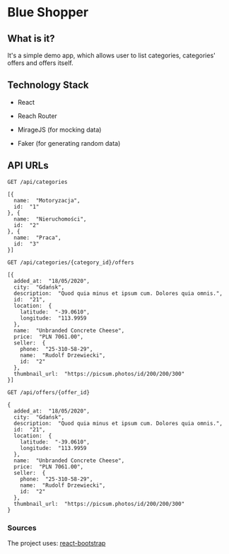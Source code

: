 # Blue Shopper

## What is it?

It's a simple demo app, which allows user to list categories, categories' offers and offers itself.

## Technology Stack

- React

- Reach Router

- MirageJS (for mocking data)

- Faker (for generating random data)

## API URLs

`GET /api/categories`

    [{
	  name:  "Motoryzacja",
	  id:  "1"
	}, {
	  name:  "Nieruchomości",
	  id:  "2"
	}, {
	  name:  "Praca",
	  id:  "3"
	}]

`GET /api/categories/{category_id}/offers`

    [{
	  added_at:  "18/05/2020",
	  city:  "Gdańsk",
	  description:  "Quod quia minus et ipsum cum. Dolores quia omnis.",
	  id:  "21",
	  location:  {
	    latitude:  "-39.0610",
	    longitude:  "113.9959
	  },
	  name:  "Unbranded Concrete Cheese",
	  price:  "PLN 7061.00",
	  seller:  {
	    phone:  "25-310-58-29",
	    name:  "Rudolf Drzewiecki",
	    id:  "2"
	  },
	  thumbnail_url:  "https://picsum.photos/id/200/200/300"
	}]

`GET /api/offers/{offer_id}`

    {
	  added_at:  "18/05/2020",
	  city:  "Gdańsk",
	  description:  "Quod quia minus et ipsum cum. Dolores quia omnis.",
	  id:  "21",
	  location:  {
	    latitude:  "-39.0610",
	    longitude:  "113.9959
	  },
	  name:  "Unbranded Concrete Cheese",
	  price:  "PLN 7061.00",
	  seller:  {
	    phone:  "25-310-58-29",
	    name:  "Rudolf Drzewiecki",
	    id:  "2"
	  },
	  thumbnail_url:  "https://picsum.photos/id/200/200/300"
	}

### Sources

The project uses:
[react-bootstrap](https://github.com/react-bootstrap/react-bootstrap)